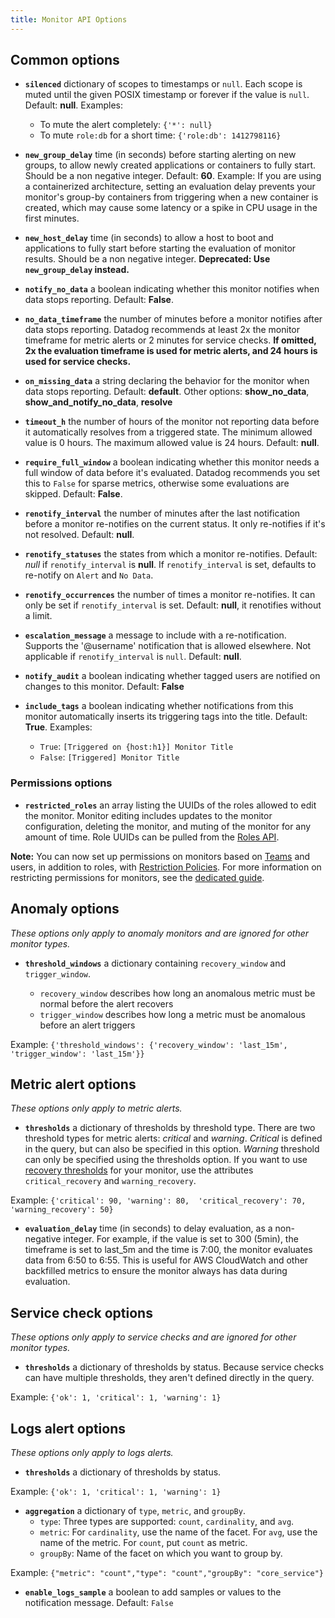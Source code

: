 ```yaml
---
title: Monitor API Options
---
```


## Common options

- **`silenced`** dictionary of scopes to timestamps or `null`. Each scope is muted until the given POSIX timestamp or forever if the value is `null`. Default: **null**. Examples:

  - To mute the alert completely: `{'*': null}`
  - To mute `role:db` for a short time: `{'role:db': 1412798116}`

- **`new_group_delay`** time (in seconds) before starting alerting on new groups, to allow newly created applications or containers to fully start. Should be a non negative integer. Default: **60**. Example: If you are using a containerized architecture, setting an evaluation delay prevents your monitor's group-by containers from triggering when a new container is created, which may cause some latency or a spike in CPU usage in the first minutes.

- **`new_host_delay`** time (in seconds) to allow a host to boot and applications to fully start before starting the evaluation of monitor results. Should be a non negative integer. **Deprecated: Use `new_group_delay` instead.**

- **`notify_no_data`** a boolean indicating whether this monitor notifies when data stops reporting. Default: **False**.
- **`no_data_timeframe`** the number of minutes before a monitor notifies after data stops reporting. Datadog recommends at least 2x the monitor timeframe for metric alerts or 2 minutes for service checks.  **If omitted, 2x the evaluation timeframe is used for metric alerts, and 24 hours is used for service checks.**
- **`on_missing_data`** a string declaring the behavior for the monitor when data stops reporting. Default: **default**. Other options: **show_no_data**, **show_and_notify_no_data**, **resolve**
- **`timeout_h`** the number of hours of the monitor not reporting data before it automatically resolves from a triggered state. The minimum allowed value is 0 hours. The maximum allowed value is 24 hours. Default: **null**.

-  **`require_full_window`** a boolean indicating whether this monitor needs a full window of data before it's evaluated. Datadog recommends you set this to `False` for sparse metrics, otherwise some evaluations are skipped. Default: **False**.
- **`renotify_interval`** the number of minutes after the last notification before a monitor re-notifies on the current status. It only re-notifies if it's not resolved. Default: **null**.
- **`renotify_statuses`** the states from which a monitor re-notifies. Default: *null* if `renotify_interval` is **null**. If `renotify_interval` is set, defaults to re-notify on `Alert` and `No Data`.
- **`renotify_occurrences`** the number of times a monitor re-notifies. It can only be set if `renotify_interval` is set. Default: **null**, it renotifies without a limit.
- **`escalation_message`** a message to include with a re-notification. Supports the '@username' notification that is allowed elsewhere. Not applicable if `renotify_interval` is `null`. Default: **null**.
- **`notify_audit`** a boolean indicating whether tagged users are notified on changes to this monitor. Default: **False**
- **`include_tags`** a boolean indicating whether notifications from this monitor automatically inserts its triggering tags into the title. Default: **True**. Examples:

  - `True`: `[Triggered on {host:h1}] Monitor Title`
  - `False`: `[Triggered] Monitor Title`

### Permissions options

- **`restricted_roles`** an array listing the UUIDs of the roles allowed to edit the monitor. Monitor editing includes updates to the monitor configuration, deleting the monitor, and muting of the monitor for any amount of time. Role UUIDs can be pulled from the [Roles API][1].

**Note:** You can now set up permissions on monitors based on [Teams][4] and users, in addition to roles, with [Restriction Policies][5]. For more information on restricting permissions for monitors, see the [dedicated guide][2].

## Anomaly options

_These options only apply to anomaly monitors and are ignored for other monitor types._

- **`threshold_windows`** a dictionary containing `recovery_window` and `trigger_window`.

  - `recovery_window` describes how long an anomalous metric must be normal before the alert recovers
  - `trigger_window` describes how long a metric must be anomalous before an alert triggers

Example: `{'threshold_windows': {'recovery_window': 'last_15m', 'trigger_window': 'last_15m'}}`

## Metric alert options

_These options only apply to metric alerts._

- **`thresholds`** a dictionary of thresholds by threshold type. There are two threshold types for metric alerts: *critical* and *warning*. *Critical* is defined in the query, but can also be specified in this option. *Warning* threshold can only be specified using the thresholds option. If you want to use [recovery thresholds][3] for your monitor, use the attributes `critical_recovery` and `warning_recovery`.

Example: `{'critical': 90, 'warning': 80,  'critical_recovery': 70, 'warning_recovery': 50}`

- **`evaluation_delay`** time (in seconds) to delay evaluation, as a non-negative integer. For example, if the value is set to 300 (5min), the timeframe is set to last_5m and the time is 7:00, the monitor evaluates data from 6:50 to 6:55. This is useful for AWS CloudWatch and other backfilled metrics to ensure the monitor always has data during evaluation.

## Service check options

_These options only apply to service checks and are ignored for other monitor types._

- **`thresholds`** a dictionary of thresholds by status. Because service checks can have multiple thresholds, they aren't defined directly in the query.

Example: `{'ok': 1, 'critical': 1, 'warning': 1}`

## Logs alert options

_These options only apply to logs alerts._

- **`thresholds`** a dictionary of thresholds by status.

Example: `{'ok': 1, 'critical': 1, 'warning': 1}`

- **`aggregation`** a dictionary of `type`, `metric`, and `groupBy`.
  - `type`: Three types are supported: `count`, `cardinality`, and `avg`.
  - `metric`: For `cardinality`, use the name of the facet. For `avg`, use the name of the metric. For `count`, put `count` as metric.
  - `groupBy`: Name of the facet on which you want to group by.

Example: `{"metric": "count","type": "count","groupBy": "core_service"}`

- **`enable_logs_sample`** a boolean to add samples or values to the notification message. Default: `False`

[1]: /api/latest/roles/
[2]: /monitors/guide/how-to-set-up-rbac-for-monitors/
[3]: /monitors/guide/recovery-thresholds/
[4]: /account_management/teams/
[5]:/api/latest/restriction-policies/
